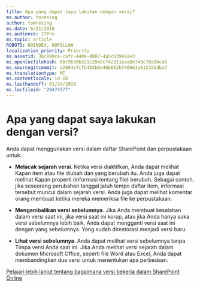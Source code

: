 ```yaml
---
title: Apa yang dapat saya lakukan dengan versi?
ms.author: toresing
author: tomresing
ms.date: 6/21/2018
ms.audience: ITPro
ms.topic: article
ROBOTS: NOINDEX, NOFOLLOW
localization_priority: Priority
ms.assetid: 36c890c4-cafc-4409-8887-4a5c039692e3
ms.openlocfilehash: 60c9b30b321c2042cf42311eaa8e743c70a3bca6
ms.sourcegitcommit: e2864efcfb493b6e46b662b746661a61232bdba7
ms.translationtype: MT
ms.contentlocale: id-ID
ms.lasthandoff: 01/24/2019
ms.locfileid: "29474577"
---
```

# <a name="what-can-i-do-with-versioning"></a>Apa yang dapat saya lakukan dengan versi?

Anda dapat menggunakan versi dalam daftar SharePoint dan perpustakaan untuk:
  
- **Melacak sejarah versi**. Ketika versi diaktifkan, Anda dapat melihat Kapan item atau file diubah dan yang berubah itu. Anda juga dapat melihat Kapan properti (informasi tentang file) berubah. Sebagai contoh, jika seseorang perubahan tanggal jatuh tempo daftar item, informasi tersebut muncul dalam sejarah versi. Anda juga dapat melihat komentar orang membuat ketika mereka memeriksa file ke perpustakaan. 
    
- **Mengembalikan versi sebelumnya**. Jika Anda membuat kesalahan dalam versi saat ini, jika versi saat ini korup, atau jika Anda hanya suka versi sebelumnya lebih baik, Anda dapat mengganti versi saat ini dengan yang sebelumnya. Yang sudah direstorasi menjadi versi baru. 
    
- **Lihat versi sebelumnya**. Anda dapat melihat versi sebelumnya tanpa Timpa versi Anda saat ini. Jika Anda melihat versi sejarah dalam dokumen Microsoft Office, seperti file Word atau Excel, Anda dapat membandingkan dua versi untuk menentukan apa perbedaan. 
    
[Pelajari lebih lanjut tentang bagaimana versi bekerja dalam SharePoint Online](https://go.microsoft.com/fwlink/?linkid=875710)
  

